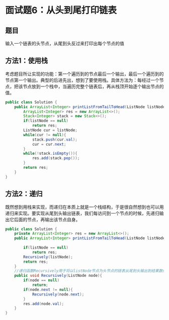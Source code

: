 # 面试题6：从头到尾打印链表

## 题目
输入一个链表的头节点，从尾到头反过来打印出每个节点的值

## 方法1：使用栈
考虑题目所让实现的功能：第一个遍历到的节点最后一个输出，最后一个遍历到的节点第一个输出。典型的后进先出，想到了要使用栈。具体方法为：每经过一个节点，把该节点放到一个栈中，当遍历完整个链表后，再从栈顶开始逐个输出节点的值。

```java
public class Solution {
    public ArrayList<Integer> printListFromTailToHead(ListNode listNode) {
        ArrayList<Integer> res = new ArrayList<>();
        Stack<Integer> stack = new Stack<>();
        if(listNode == null)
            return res;
        ListNode cur = listNode;
        while(cur != null){
            stack.push(cur.val);
            cur = cur.next;
        }
        while(!stack.isEmpty()){
            res.add(stack.pop());
        }
        return res;
    }
}
```

## 方法2：递归
既然想到用栈来实现，而递归在本质上就是一个栈结构，于是很自然想到也可以用递归来实现。要实现从尾到头输出链表，我们每访问到一个节点的时候，先递归输出它后面的节点，再输出该节点自身。
```java
public class Solution {
    private ArrayList<Integer> res = new ArrayList<>();
    public ArrayList<Integer> printListFromTailToHead(ListNode listNode) {
 
        if(listNode == null)
            return res;
        Recursively(listNode);
        return res;
    }
    //递归函数Recursively用于将以listNode节点为头节点的链表从尾到头输出到结果数组列表res中
    public void Recursively(ListNode node){
        if(node == null)
            return;
        if(node.next != null){
            Recursively(node.next);
        }
        res.add(node.val);
    }
}
```

